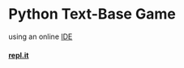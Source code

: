 # Python Text-Base Game

using an online [IDE](https://en.wikipedia.org/wiki/Integrated_development_environment) 
#### [repl.it](https://repl.it) 
